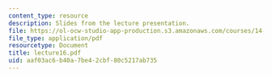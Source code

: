 ```yaml
---
content_type: resource
description: Slides from the lecture presentation.
file: https://ol-ocw-studio-app-production.s3.amazonaws.com/courses/14-02-principles-of-macroeconomics-fall-2004/aaf03ac6b40a7be42cbf80c5217ab735_lecture16.pdf
file_type: application/pdf
resourcetype: Document
title: lecture16.pdf
uid: aaf03ac6-b40a-7be4-2cbf-80c5217ab735
---
```

